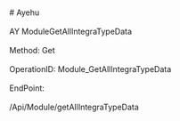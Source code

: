 <br>#     Ayehu</br>
<br>AY ModuleGetAllIntegraTypeData</br>
<br>Method: Get</br>
<br>OperationID: Module_GetAllIntegraTypeData</br>
<br>EndPoint:</br>
<br>/Api/Module/getAllIntegraTypeData</br>
